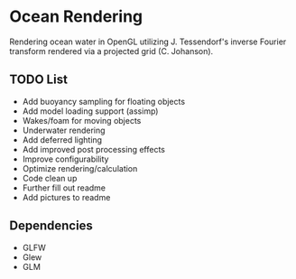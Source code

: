 # Ocean Rendering

Rendering ocean water in OpenGL utilizing J. Tessendorf's inverse Fourier transform rendered via a projected grid (C. Johanson).

## TODO List
- Add buoyancy sampling for floating objects
- Add model loading support (assimp)
- Wakes/foam for moving objects
- Underwater rendering
- Add deferred lighting
- Add improved post processing effects
- Improve configurability
- Optimize rendering/calculation
- Code clean up
- Further fill out readme
- Add pictures to readme

## Dependencies
* GLFW
* Glew
* GLM
